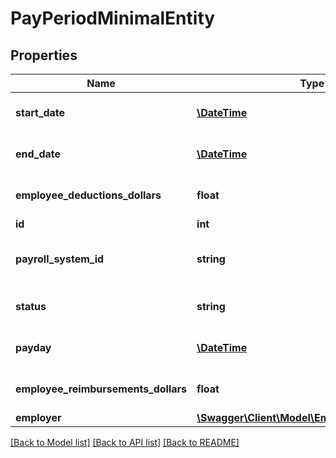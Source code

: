 # PayPeriodMinimalEntity

## Properties
Name | Type | Description | Notes
------------ | ------------- | ------------- | -------------
**start_date** | [**\DateTime**](\DateTime.md) | The start date of the period in question | 
**end_date** | [**\DateTime**](\DateTime.md) | The end date of the period in question | 
**employee_deductions_dollars** | **float** | Total Employee deductions for this period | 
**id** | **int** | Payroll ID | 
**payroll_system_id** | **string** | Employee ID within the external payroll system | 
**status** | **string** | Pay period status | [default to 'pending']
**payday** | [**\DateTime**](\DateTime.md) | The pay day of the period in question | 
**employee_reimbursements_dollars** | **float** | Total Employee reimbursements for this period | 
**employer** | [**\Swagger\Client\Model\EmployerMinimalEntity**](EmployerMinimalEntity.md) |  | 

[[Back to Model list]](../README.md#documentation-for-models) [[Back to API list]](../README.md#documentation-for-api-endpoints) [[Back to README]](../README.md)

